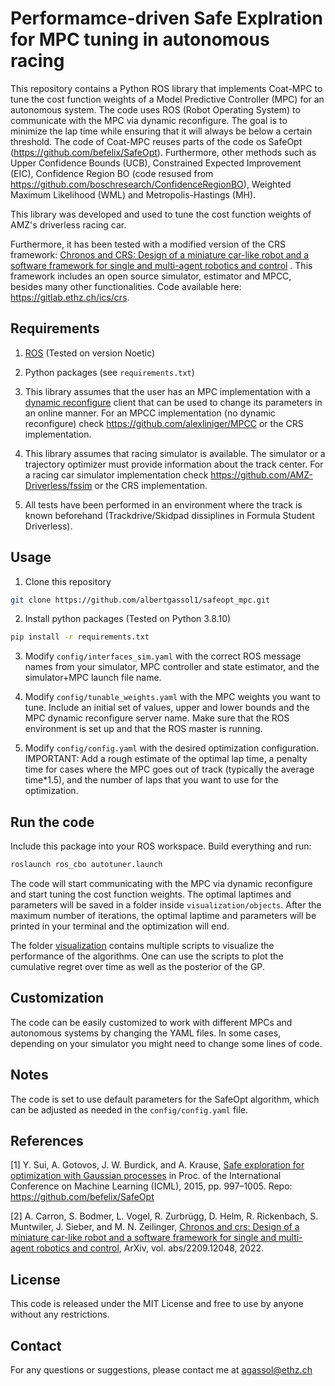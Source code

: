 # Performamce-driven Safe Explration for MPC tuning in autonomous racing

This repository contains a Python ROS library that implements Coat-MPC to tune the cost function weights of a Model Predictive Controller (MPC) for an autonomous system. The code uses ROS (Robot Operating System) to communicate with the MPC via dynamic reconfigure. The goal is to minimize the lap time while ensuring that it will always be below a certain threshold. The code of Coat-MPC reuses parts of the code os SafeOpt (https://github.com/befelix/SafeOpt). Furthermore, other methods such as Upper Confidence Bounds (UCB), Constrained Expected Improvement (EIC), Confidence Region BO (code resused from https://github.com/boschresearch/ConfidenceRegionBO), Weighted Maximum Likelihood (WML) and Metropolis-Hastings (MH).

This library was developed and used to tune the cost function weights of AMZ's driverless racing car.

Furthermore, it has been tested with a modified version of the  CRS framework: [Chronos and CRS: Design of a miniature car-like robot and a software
framework for single and multi-agent robotics and control](https://arxiv.org/pdf/2209.12048.pdf) . This framework includes an open source simulator, estimator and MPCC, besides many other functionalities. Code available here: https://gitlab.ethz.ch/ics/crs.

## Requirements
1. [ROS](https://wiki.ros.org/noetic) (Tested on version Noetic)

2. Python packages (see ```requirements.txt```)

3. This library assumes that the user has an MPC implementation with a [dynamic reconfigure](http://wiki.ros.org/dynamic_reconfigure) client that can be used to change its parameters in an online manner. For an MPCC implementation (no dynamic reconfigure) check https://github.com/alexliniger/MPCC or the CRS implementation.

4. This library assumes that racing simulator is available. The simulator or a trajectory optimizer must provide information about the track center. For a racing car simulator implementation check https://github.com/AMZ-Driverless/fssim or the CRS implementation.

5. All tests have been performed in an environment where the track is known beforehand (Trackdrive/Skidpad dissiplines in Formula Student Driverless). 

## Usage
1. Clone this repository
```bash
git clone https://github.com/albertgassol1/safeopt_mpc.git
```
2. Install python packages (Tested on Python 3.8.10)
```bash
pip install -r requirements.txt
```
3. Modify ```config/interfaces_sim.yaml``` with the correct ROS message names from your simulator, MPC controller and state estimator, and the simulator+MPC launch file name. 

4. Modify ```config/tunable_weights.yaml``` with the MPC weights you want to tune. Include an initial set of values, upper and lower bounds and the MPC dynamic reconfigure server name. 
Make sure that the ROS environment is set up and that the ROS master is running.

5. Modify ```config/config.yaml``` with the desired optimization configuration. IMPORTANT: Add a rough estimate of the optimal lap time, a penalty time for cases where the MPC goes out of track (typically the average time*1.5), and the number of laps that you want to use for the optimization.

## Run the code

Include this package into your ROS workspace. Build everything and run:
```bash
roslaunch ros_cbo autotuner.launch
```

The code will start communicating with the MPC via dynamic reconfigure and start tuning the cost function weights.
The optimal laptimes and parameters will be saved in a folder inside ```visualization/objects```.
After the maximum number of iterations, the optimal laptime and parameters will be printed in your terminal and the optimization will end.

The folder [visualization](./visualization) contains multiple scripts to visualize the performance of the algorithms. One can use the scripts to plot the cumulative regret over time as well as the posterior of the GP.

## Customization
The code can be easily customized to work with different MPCs and autonomous systems by changing the YAML files. In some cases, depending on your simulator you might need to change some lines of code.

## Notes

The code is set to use default parameters for the SafeOpt algorithm, which can be adjusted as needed in the ```config/config.yaml``` file.


## References

<a id="1">[1]</a> 
	Y. Sui, A. Gotovos, J. W. Burdick, and A. Krause, [Safe exploration for optimization with Gaussian processes](https://las.inf.ethz.ch/files/sui15icml-long.pdf) in Proc. of the International Conference on Machine Learning (ICML), 2015, pp. 997–1005. Repo: https://github.com/befelix/SafeOpt

<a id="1">[2]</a> 
	A. Carron, S. Bodmer, L. Vogel, R. Zurbrügg, D. Helm, R. Rickenbach, S. Muntwiler, J. Sieber, and M. N. Zeilinger, [Chronos and crs: Design of a miniature car-like robot and a software framework for single and multi-agent robotics and control](https://arxiv.org/pdf/2209.12048.pdf), ArXiv, vol. abs/2209.12048, 2022.


## License
This code is released under the MIT License and free to use by anyone without any restrictions.

## Contact
For any questions or suggestions, please contact me at agassol@ethz.ch
